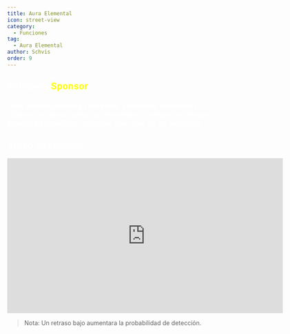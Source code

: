 ```yaml
---
title: Aura Elemental
icon: street-view
category:
  - Funciones
tag:
  - Aura Elemental
author: Schvis
order: 9
---
```


## <span style='color:white;'>Solo para</span> <span style='color:yellow;'>Sponsor</span>
### <span style='color:white;'>Aura Elemental aplica elementos a ti mismo, monstruos u objetos cercanos, tanto los elementos, el rango y el retraso se pueden personalizar, se puede usar más de un elemento.</span>

## <span style='color:white;'>Video de Ejemplo:</span>

<iframe width="640" height="360" src="https://www.youtube.com/embed/FskTJiknOgQ?list=PL5eI1Tb64p56g27qfYk7VuFTz4FK6YrKa" title="Korepi - Elemental Aura (Sponsor)" frameborder="0" allow="accelerometer; autoplay; clipboard-write; encrypted-media; gyroscope; picture-in-picture; web-share" allowfullscreen></iframe>

> Nota: Un retraso bajo aumentara la probabilidad de detección.




